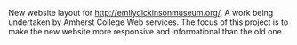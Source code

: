 New website layout for http://emilydickinsonmuseum.org/. A work being undertaken by Amherst College Web services. The focus of this project is to make the new website more responsive and informational than the old one. 
